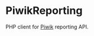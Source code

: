 PiwikReporting
==============

PHP client for [Piwik](http://developer.piwik.org/api-reference/reporting-api) reporting API.

